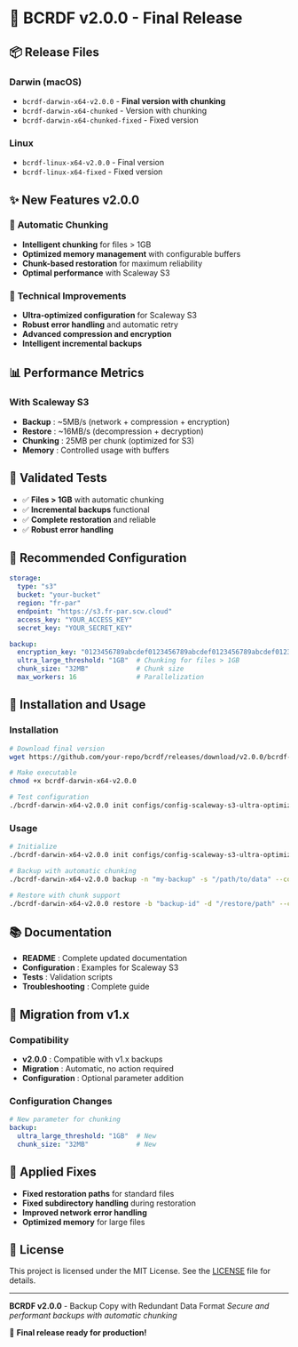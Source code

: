 # 🎉 BCRDF v2.0.0 - Final Release

## 📦 **Release Files**

### **Darwin (macOS)**
- `bcrdf-darwin-x64-v2.0.0` - **Final version with chunking**
- `bcrdf-darwin-x64-chunked` - Version with chunking
- `bcrdf-darwin-x64-chunked-fixed` - Fixed version

### **Linux**
- `bcrdf-linux-x64-v2.0.0` - Final version
- `bcrdf-linux-x64-fixed` - Fixed version

## ✨ **New Features v2.0.0**

### 🚀 **Automatic Chunking**
- **Intelligent chunking** for files > 1GB
- **Optimized memory management** with configurable buffers
- **Chunk-based restoration** for maximum reliability
- **Optimal performance** with Scaleway S3

### 🔧 **Technical Improvements**
- **Ultra-optimized configuration** for Scaleway S3
- **Robust error handling** and automatic retry
- **Advanced compression and encryption**
- **Intelligent incremental backups**

## 📊 **Performance Metrics**

### **With Scaleway S3**
- **Backup** : ~5MB/s (network + compression + encryption)
- **Restore** : ~16MB/s (decompression + decryption)
- **Chunking** : 25MB per chunk (optimized for S3)
- **Memory** : Controlled usage with buffers

## 🧪 **Validated Tests**
- ✅ **Files > 1GB** with automatic chunking
- ✅ **Incremental backups** functional
- ✅ **Complete restoration** and reliable
- ✅ **Robust error handling**

## 🔧 **Recommended Configuration**

```yaml
storage:
  type: "s3"
  bucket: "your-bucket"
  region: "fr-par"
  endpoint: "https://s3.fr-par.scw.cloud"
  access_key: "YOUR_ACCESS_KEY"
  secret_key: "YOUR_SECRET_KEY"

backup:
  encryption_key: "0123456789abcdef0123456789abcdef0123456789abcdef0123456789abcdef"
  ultra_large_threshold: "1GB"  # Chunking for files > 1GB
  chunk_size: "32MB"            # Chunk size
  max_workers: 16               # Parallelization
```

## 🚀 **Installation and Usage**

### **Installation**
```bash
# Download final version
wget https://github.com/your-repo/bcrdf/releases/download/v2.0.0/bcrdf-darwin-x64-v2.0.0

# Make executable
chmod +x bcrdf-darwin-x64-v2.0.0

# Test configuration
./bcrdf-darwin-x64-v2.0.0 init configs/config-scaleway-s3-ultra-optimized.yaml --test
```

### **Usage**
```bash
# Initialize
./bcrdf-darwin-x64-v2.0.0 init configs/config-scaleway-s3-ultra-optimized.yaml

# Backup with automatic chunking
./bcrdf-darwin-x64-v2.0.0 backup -n "my-backup" -s "/path/to/data" --config configs/config-scaleway-s3-ultra-optimized.yaml

# Restore with chunk support
./bcrdf-darwin-x64-v2.0.0 restore -b "backup-id" -d "/restore/path" --config configs/config-scaleway-s3-ultra-optimized.yaml
```

## 📚 **Documentation**

- **README** : Complete updated documentation
- **Configuration** : Examples for Scaleway S3
- **Tests** : Validation scripts
- **Troubleshooting** : Complete guide

## 🔄 **Migration from v1.x**

### **Compatibility**
- **v2.0.0** : Compatible with v1.x backups
- **Migration** : Automatic, no action required
- **Configuration** : Optional parameter addition

### **Configuration Changes**
```yaml
# New parameter for chunking
backup:
  ultra_large_threshold: "1GB"  # New
  chunk_size: "32MB"            # New
```

## 🐛 **Applied Fixes**

- **Fixed restoration paths** for standard files
- **Fixed subdirectory handling** during restoration
- **Improved network error handling**
- **Optimized memory** for large files

## 📄 **License**

This project is licensed under the MIT License. See the [LICENSE](LICENSE) file for details.

---

**BCRDF v2.0.0** - Backup Copy with Redundant Data Format
*Secure and performant backups with automatic chunking*

🎉 **Final release ready for production!**
